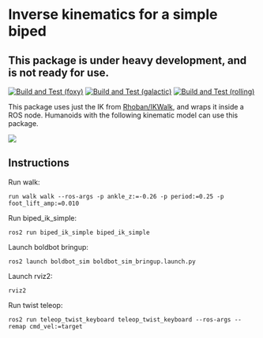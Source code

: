 # Inverse kinematics for a simple biped

## This package is under heavy development, and is not ready for use.

[![Build and Test (foxy)](../../actions/workflows/build_and_test_foxy.yaml/badge.svg)](../../actions/workflows/build_and_test_foxy.yaml)
[![Build and Test (galactic)](../../actions/workflows/build_and_test_galactic.yaml/badge.svg)](../../actions/workflows/build_and_test_galactic.yaml)
[![Build and Test (rolling)](../../actions/workflows/build_and_test_rolling.yaml/badge.svg)](../../actions/workflows/build_and_test_rolling.yaml)

This package uses just the IK from [Rhoban/IKWalk](https://github.com/Rhoban/IKWalk), and wraps it inside a ROS node. Humanoids with the following kinematic model can use this package.

![](https://github.com/Rhoban/IKWalk/blob/master/Docs/humanoid.png?raw=true)

## Instructions

Run walk:
```
run walk walk --ros-args -p ankle_z:=-0.26 -p period:=0.25 -p foot_lift_amp:=0.010
```

Run biped_ik_simple:
```
ros2 run biped_ik_simple biped_ik_simple
```

Launch boldbot bringup:
```
ros2 launch boldbot_sim boldbot_sim_bringup.launch.py
```

Launch rviz2:
```
rviz2
```

Run twist teleop:
```
ros2 run teleop_twist_keyboard teleop_twist_keyboard --ros-args --remap cmd_vel:=target
```
